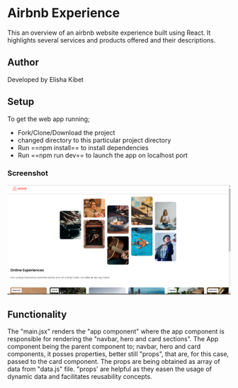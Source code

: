 # Airbnb Experience
 This an overview of an airbnb website experience built using React. It highlights several services and products offered and their descriptions.

 ## Author
 Developed by Elisha Kibet

 ## Setup
 To get the web app running; 
 - Fork/Clone/Download the project
 - changed directory to this particular project directory
 - Run ==npm install== to install dependencies
 - Run ==npm run dev== to launch the app on localhost port
 
 ### Screenshot
 ![Preview of the airbnb webapp](./public/images/airbnb-screenshot.png)

 ## Functionality
 The "main.jsx" renders the "app component" where the app component is responsible for rendering the "navbar, hero and card sections". The App component being the parent component to; navbar, hero and card components, it posses properties, better still "props", that are, for this case, passed to the card component. The props are being obtained as array of data from "data.js" file.
"props' are helpful as they easen the usage of dynamic data and facilitates reusability concepts.
